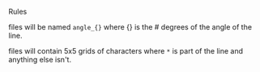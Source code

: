 Rules

files will be named `angle_{}` where {} is the
    # degrees of the angle of the line.

files will contain 5x5 grids of characters where
    `*` is part of the line and anything else isn't.
